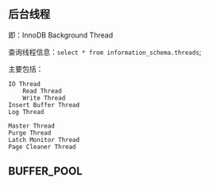 ## 后台线程

即：InnoDB Background Thread

查询线程信息：`select * from information_schema.threads`;

主要包括：

    IO Thread
        Read Thread
        Write Thread
    Insert Buffer Thread
    Log Thread

    Master Thread
    Purge Thread
    Latch Monitor Thread
    Page Cleaner Thread

## BUFFER_POOL